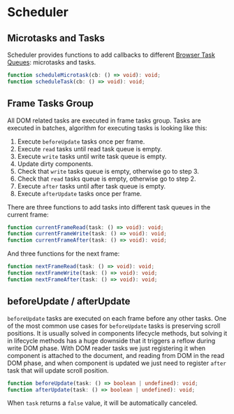 # Scheduler

## Microtasks and Tasks

Scheduler provides functions to add callbacks to different
[Browser Task Queues](https://html.spec.whatwg.org/multipage/webappapis.html#task-queue): microtasks and tasks.

```ts
function scheduleMicrotask(cb: () => void): void;
function scheduleTask(cb: () => void): void;
```

## Frame Tasks Group

All DOM related tasks are executed in frame tasks group. Tasks are executed in batches, algorithm for executing tasks
is looking like this:

1. Execute `beforeUpdate` tasks once per frame.
2. Execute `read` tasks until read task queue is empty.
3. Execute `write` tasks until write task queue is empty.
4. Update dirty components.
5. Check that `write` tasks queue is empty, otherwise go to step 3.
6. Check that `read` tasks queue is empty, otherwise go to step 2.
7. Execute `after` tasks until after task queue is empty.
8. Execute `afterUpdate` tasks once per frame.

There are three functions to add tasks into different task queues in the current frame:

```ts
function currentFrameRead(task: () => void): void;
function currentFrameWrite(task: () => void): void;
function currentFrameAfter(task: () => void): void;
```

And three functions for the next frame:

```ts
function nextFrameRead(task: () => void): void;
function nextFrameWrite(task: () => void): void;
function nextFrameAfter(task: () => void): void;
```

## beforeUpdate / afterUpdate

`beforeUpdate` tasks are executed on each frame before any other tasks. One of the most common use cases for
`beforeUpdate` tasks is preserving scroll positions. It is usually solved in components lifecycle methods, but solving
it in lifecycle methods has a huge downside that it triggers a reflow during write DOM phase. With DOM reader tasks we
just registering it when component is attached to the document, and reading from DOM in the read DOM phase, and when
component is updated we just need to register `after` task that will update scroll position.

```ts
function beforeUpdate(task: () => boolean | undefined): void;
function afterUpdate(task: () => boolean | undefined): void;
```

When `task` returns a `false` value, it will be automatically canceled.
